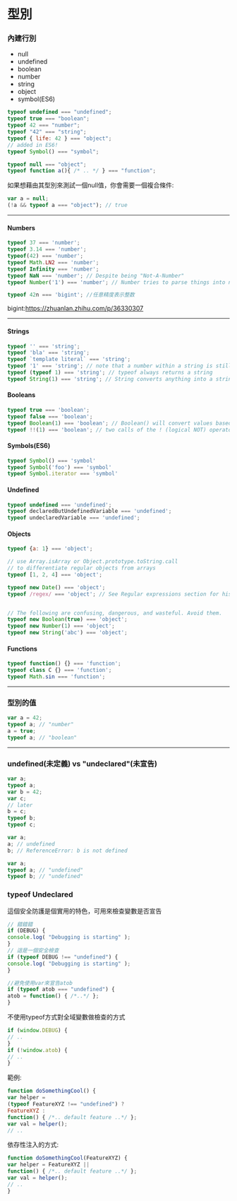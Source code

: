 # 型別

### 內建行別
* null
* undefined
* boolean
* number
* string
* object
* symbol(ES6)

```js
typeof undefined === "undefined"; 
typeof true === "boolean";
typeof 42 === "number"; 
typeof "42" === "string"; 
typeof { life: 42 } === "object"; 
// added in ES6!
typeof Symbol() === "symbol"; 

typeof null === "object"; 
typeof function a(){ /* .. */ } === "function";
```

如果想藉由其型別來測試一個null值，你會需要一個複合條件:

```js
var a = null;
(!a && typeof a === "object"); // true
```

* * *

#### Numbers
```js
typeof 37 === 'number';
typeof 3.14 === 'number';
typeof(42) === 'number';
typeof Math.LN2 === 'number';
typeof Infinity === 'number';
typeof NaN === 'number'; // Despite being "Not-A-Number"
typeof Number('1') === 'number'; // Number tries to parse things into numbers

typeof 42n === 'bigint'; //任意精度表示整数
```
bigint:https://zhuanlan.zhihu.com/p/36330307
* * *

#### Strings
```js
typeof '' === 'string';
typeof 'bla' === 'string';
typeof `template literal` === 'string';
typeof '1' === 'string'; // note that a number within a string is still typeof string
typeof (typeof 1) === 'string'; // typeof always returns a string
typeof String(1) === 'string'; // String converts anything into a string, safer than toString
```


#### Booleans
```js
typeof true === 'boolean';
typeof false === 'boolean';
typeof Boolean(1) === 'boolean'; // Boolean() will convert values based on if they're truthy or falsy
typeof !!(1) === 'boolean'; // two calls of the ! (logical NOT) operator are equivalent to Boolean()
```

#### Symbols(ES6)
```js
typeof Symbol() === 'symbol'
typeof Symbol('foo') === 'symbol'
typeof Symbol.iterator === 'symbol'
```

#### Undefined
```js
typeof undefined === 'undefined';
typeof declaredButUndefinedVariable === 'undefined';
typeof undeclaredVariable === 'undefined'; 
```


#### Objects
```js
typeof {a: 1} === 'object';

// use Array.isArray or Object.prototype.toString.call
// to differentiate regular objects from arrays
typeof [1, 2, 4] === 'object';

typeof new Date() === 'object';
typeof /regex/ === 'object'; // See Regular expressions section for historical results


// The following are confusing, dangerous, and wasteful. Avoid them.
typeof new Boolean(true) === 'object'; 
typeof new Number(1) === 'object'; 
typeof new String('abc') === 'object';
```
#### Functions
```js
typeof function() {} === 'function';
typeof class C {} === 'function';
typeof Math.sin === 'function';
```
* * *
### 型別的值
```js
var a = 42;
typeof a; // "number"
a = true;
typeof a; // "boolean"
```
* * *
### undefined(未定義) vs "undeclared"(未宣告)
```js
var a;
typeof a;
var b = 42;
var c;
// later
b = c;
typeof b; 
typeof c; 
```

```js
var a;
a; // undefined
b; // ReferenceError: b is not defined
```

```js
var a;
typeof a; // "undefined"
typeof b; // "undefined"
```

### typeof Undeclared
這個安全防護是個實用的特色，可用來檢查變數是否宣告
```js
// 錯錯錯
if (DEBUG) {
console.log( "Debugging is starting" );
}
// 這是一個安全檢查
if (typeof DEBUG !== "undefined") {
console.log( "Debugging is starting" );
}
```

```js
//避免使用var來宣告atob
if (typeof atob === "undefined") {
atob = function() { /*..*/ };
}
```
不使用typeof方式對全域變數做檢查的方式
```js
if (window.DEBUG) {
// ..
}
if (!window.atob) {
// ..
}
```
範例:
```js
function doSomethingCool() {
var helper =
(typeof FeatureXYZ !== "undefined") ?
FeatureXYZ :
function() { /*.. default feature ..*/ };
var val = helper();
// ..
```
依存性注入的方式:
```js
function doSomethingCool(FeatureXYZ) {
var helper = FeatureXYZ ||
function() { /*.. default feature ..*/ };
var val = helper();
// ..
}
```

